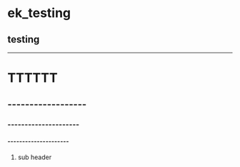 # ek_testing
testing
-------------------------------------
-------------------------------------
# TTTTTT
## ------------------
### ---------------------
#### ---------------------
1. sub header